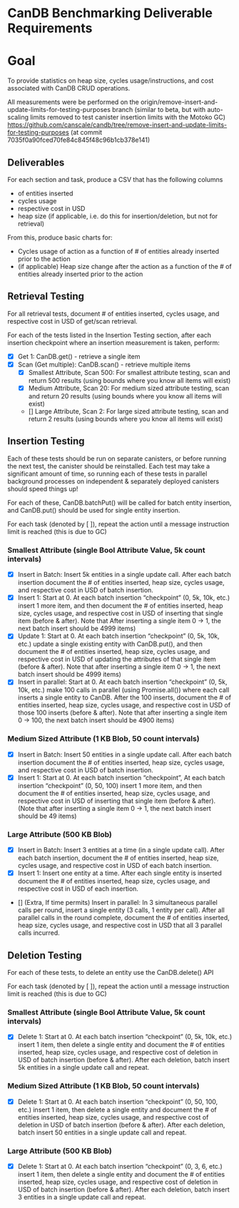 # CanDB Benchmarking Deliverable Requirements

# Goal
To provide statistics on heap size, cycles usage/instructions, and cost associated with CanDB CRUD operations.

All measurements were be performed on the origin/remove-insert-and-update-limits-for-testing-purposes branch (similar to beta, but with auto-scaling limits removed to test canister insertion limits with the Motoko GC)
https://github.com/canscale/candb/tree/remove-insert-and-update-limits-for-testing-purposes
(at commit 7035f0a90fced70fe84c845f48c96b1cb378e141)

## Deliverables
For each section and task, produce a CSV that has the following columns
* of entities inserted
* cycles usage
* respective cost in USD
* heap size (if applicable, i.e. do this for insertion/deletion, but not for retrieval)

From this, produce basic charts for:
* Cycles usage of action as a function of # of entities already inserted prior to the action
* (if applicable) Heap size change after the action as a function of the # of entities already inserted prior to the action

## Retrieval Testing
For all retrieval tests, document # of entities inserted, cycles usage, and respective cost in USD of get/scan retrieval.

For each of the tests listed in the Insertion Testing section, after each insertion checkpoint where an insertion measurement is taken, perform:

* [x] Get 1: CanDB.get() - retrieve a single item
* [x] Scan (Get multiple): CanDB.scan() - retrieve multiple items
  * [x] Smallest Attribute, Scan 500: For smallest attribute testing, scan and return 500 results (using bounds where you know all items will exist)
  * [x] Medium Attribute, Scan 20: For medium sized attribute testing, scan and return 20 results (using bounds where you know all items will exist)
  * [] Large Attribute, Scan 2: For large sized attribute testing, scan and return 2 results (using bounds where you know all items will exist)


## Insertion Testing

Each of these tests should be run on separate canisters, or before running the next test, the canister should be reinstalled. Each test may take a significant amount of time, so running each of these tests in parallel background processes on independent & separately deployed canisters should speed things up!


For each of these, CanDB.batchPut() will be called for batch entity insertion, and CanDB.put() should be used for single entity insertion.

For each task (denoted by [ ]), repeat the action until a message instruction limit is reached (this is due to GC)

### Smallest Attribute (single Bool Attribute Value, 5k count intervals)
* [x] Insert in Batch: Insert 5k entities in a single update call. After each batch insertion document the # of entities inserted, heap size, cycles usage, and respective cost in USD of batch insertion.
* [x] Insert 1: Start at 0. At each batch insertion “checkpoint” (0, 5k, 10k, etc.) insert 1 more item, and then document the # of entities inserted, heap size, cycles usage, and respective cost in USD of inserting that single item (before & after). Note that After inserting a single item 0 -> 1, the next batch insert should be 4999 items)
* [x] Update 1: Start at 0. At each batch insertion “checkpoint” (0, 5k, 10k, etc.) update a single existing entity with CanDB.put(), and then document the # of entities inserted, heap size, cycles usage, and respective cost in USD of updating the attributes of that single item (before & after). Note that after inserting a single item 0 -> 1, the next batch insert should be 4999 items)
* [x] Insert in parallel: Start at 0. At each batch insertion “checkpoint” (0, 5k, 10k, etc.) make 100 calls in parallel (using Promise.all()) where each call inserts a single entity to CanDB. After the 100 inserts, document the # of entities inserted, heap size, cycles usage, and respective cost in USD of those 100 inserts (before & after). Note that after inserting a single item 0 -> 100, the next batch insert should be 4900 items)

### Medium Sized Attribute (1 KB Blob, 50 count intervals)
* [x] Insert in Batch: Insert 50 entities in a single update call. After each batch insertion document the # of entities inserted, heap size, cycles usage, and respective cost in USD of batch insertion.
* [x] Insert 1: Start at 0. At each batch insertion “checkpoint”, At each batch insertion “checkpoint” (0, 50, 100) insert 1 more item, and then document the # of entities inserted, heap size, cycles usage, and respective cost in USD of inserting that single item (before & after). (Note that after inserting a single item 0 -> 1, the next batch insert should be 49 items)

### Large Attribute (500 KB Blob)
* [x] Insert in Batch: Insert 3 entities at a time (in a single update call). After each batch insertion, document the # of entities inserted, heap size, cycles usage, and respective cost in USD of each batch insertion.
* [x] Insert 1: Insert one entity at a time. After each single entity is inserted document the # of entities inserted, heap size, cycles usage, and respective cost in USD of each insertion.
* [] (Extra, If time permits) Insert in parallel: In 3 simultaneous parallel calls per round, insert a single entity (3 calls, 1 entity per call). After all parallel calls in the round complete, document the # of entities inserted, heap size, cycles usage, and respective cost in USD that all 3 parallel calls incurred.



## Deletion Testing

For each of these tests, to delete an entity use the CanDB.delete() API

For each task (denoted by [ ]), repeat the action until a message instruction limit is reached (this is due to GC)

### Smallest Attribute (single Bool Attribute Value, 5k count intervals)
* [x] Delete 1: Start at 0. At each batch insertion “checkpoint” (0, 5k, 10k, etc.) insert 1 item, then delete a single entity and document the # of entities inserted, heap size, cycles usage, and respective cost of deletion in USD of batch insertion (before & after). After each deletion, batch insert 5k entities in a single update call and repeat.

### Medium Sized Attribute (1 KB Blob, 50 count intervals)
* [x] Delete 1: Start at 0. At each batch insertion “checkpoint” (0, 50, 100, etc.) insert 1 item, then delete a single entity and document the # of entities inserted, heap size, cycles usage, and respective cost of deletion in USD of batch insertion (before & after). After each deletion, batch insert 50 entities in a single update call and repeat.

### Large Attribute (500 KB Blob)
* [x] Delete 1: Start at 0. At each batch insertion “checkpoint” (0, 3, 6, etc.) insert 1 item, then delete a single entity and document the # of entities inserted, heap size, cycles usage, and respective cost of deletion in USD of batch insertion (before & after). After each deletion, batch insert 3 entities in a single update call and repeat.
